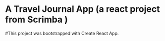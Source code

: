 # A Travel Journal App (a react project from Scrimba )

#This project was bootstrapped with Create React App.